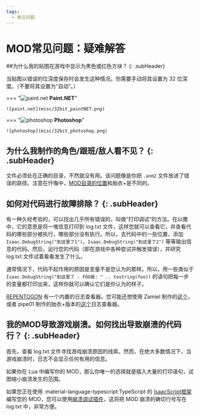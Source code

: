 ```yaml
---
tags:
  - 常见问题
---
```


# MOD常见问题：疑难解答

##为什么我的贴图在游戏中显示为黑色或红色方块？ {: .subHeader}

当贴图以错误的位深度保存时会发生这种情况。你需要手动将其设置为 32 位深度。（不要将其设置为“自动”。）

=== "![paint.net](misc/paintNetIcon.png) **Paint.NET**"

    ![paint.net](misc/32bit_paintNET.png)

=== "![photoshop](misc/photoshopIcon.png) **Photoshop**"

    ![photoshop](misc/32bit_photoshop.png)

## 为什么我制作的角色/跟班/敌人看不见？ {: .subHeader}

文件必须处在正确的目录，不然就没有用。该问题像是你把 `.anm2` 文件放进了错误的路径。注意在忏悔中，[MOD目录的位置](./GettingStarted.md#where-is-the-directoryfolder-for-mods-located)和胎衣+是不同的。

## 如何对代码进行故障排除？ {: .subHeader}

有一种久经考验的，可以找出几乎所有错误的，叫做“打印调试”的方法。在以撒中，它的意思是将一堆信息打印到 log.txt 文件，这样您就可以查看它，并查看代码的哪些部分被执行，哪些部分没有执行。所以，去代码中的一些位置，添加 `Isaac.DebugString("到这里了1")`，`Isaac.DebugString("到这里了2")` 等等输出信息的代码。然后，运行您的代码（即在游戏中各种尝试并触发错误），并研究 log.txt 文件试着看看发生了什么。

通常情况下，代码不起作用的原因是变量不是您认为的那样。所以，用一些类似于 `Isaac.DebugString("到这里了 - FOO是: " .. tostring(foo))` 的语句把每一步的变量都打印出来，这样你就可以确认它们是你认为的样子。

[REPENTOGON](https://repentogon.com/) 有一个内置的日志查看器。您可能还想使用 Zamiel 制作的[这个](https://github.com/Zamiell/isaac-log-viewer)，或者 pipe01 制作的胎衣+版本的[这个](https://github.com/pipe01/abp-log/releases/tag/v0.3)日志查看器。

## 我的MOD导致游戏崩溃。如何找出导致崩溃的代码行？ {: .subHeader}

首先，查看 log.txt 文件寻找游戏崩溃原因的线索。然而，在绝大多数情况下，当游戏崩溃时，日志不会显示任何有用的信息。

如果你在 Lua 中编写你的 MOD，那么你唯一的选择就是插入大量的打印语句，试图缩小崩溃发生的范围。

如果您正在使用 :material-language-typescript:TypeScript 的 [IsaacScript框架](https://isaacscript.github.io/) 编写您的 MOD，您可以使用[崩溃调试插件](https://github.com/IsaacScript/isaacscript/blob/main/src/plugins/addCrashDebugStatements.ts)，这将把 MOD 崩溃的确切行号写在 log.txt 中，非常方便。